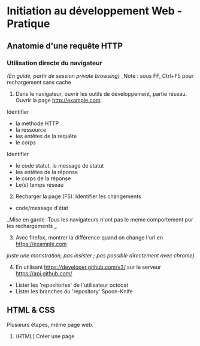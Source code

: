# Initiation au développement Web - Pratique

## Anatomie d'une requête HTTP


### Utilisation directe du navigateur

_(En guidé, partir de session private browsing)_
_Note : sous FF, Ctrl+F5 pour rechargement sans cache

1. Dans le navigateur, ouvrir les outils de développement, partie réseau.
Ouvrir la page http://example.com.
 
 Identifier
 * la méthode HTTP
 * la ressource
 * les entêtes de la requête
 * le corps
 
 Identifier
 * le code statut, le message de statut
 * les entêtes de la réponse
 * le corps de la réponse
 * Le(s) temps réseau

2. Recharger la page (F5). Identifier les changements
 
 * code/message d'état
 
 _Mise en garde :Tous les navigateurs n'ont pas le meme comportement pur les rechargements _

3. Avec firefox, montrer la différence quand on change l'url en https://example.com
 
 _juste une monstration, pas insister ; pas possible directement avec chrome)_

4. En utilisant https://developer.github.com/v3/ sur le serveur https://api.github.com/
 * Lister les 'repositories' de l'utilisateur octocat
 * Lister les branches du 'repository' Spoon-Knife


## HTML & CSS

Plusieurs étapes, même page web.

1. (HTML) Créer une page 
